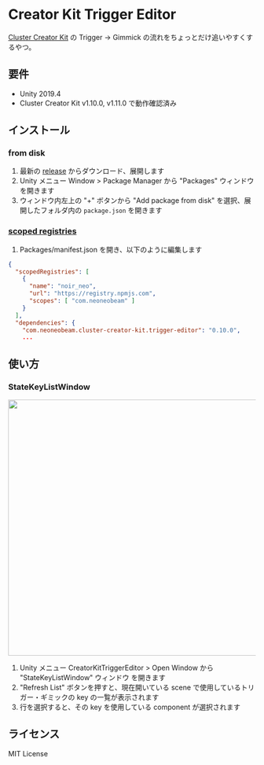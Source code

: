 # Creator Kit Trigger Editor

[Cluster Creator Kit](https://github.com/ClusterVR/ClusterCreatorKit) の Trigger -> Gimmick の流れをちょっとだけ追いやすくするやつ。

## 要件

- Unity 2019.4
- Cluster Creator Kit v1.10.0, v1.11.0 で動作確認済み

## インストール

### from disk

1. 最新の [release](https://github.com/noir-neo/CreatorKitTriggerEditor/releases) からダウンロード、展開します
1. Unity メニュー Window > Package Manager から "Packages" ウィンドウを開きます
1. ウィンドウ内左上の "+" ボタンから "Add package from disk" を選択、展開したフォルダ内の `package.json` を開きます

### [scoped registries](https://docs.unity3d.com/Manual/upm-scoped.html)

1. Packages/manifest.json を開き、以下のように編集します

```Packages/manifest.json
{
  "scopedRegistries": [
    {
      "name": "noir_neo",
      "url": "https://registry.npmjs.com",
      "scopes": [ "com.neoneobeam" ]
    }
  ],
  "dependencies": {
    "com.neoneobeam.cluster-creator-kit.trigger-editor": "0.10.0",
    ...
```

## 使い方

### StateKeyListWindow

<img width="521" src="https://user-images.githubusercontent.com/3272594/102250045-67ffa580-3f46-11eb-83d7-ecec4bd8607c.png">

1. Unity メニュー CreatorKitTriggerEditor > Open Window から "StateKeyListWindow" ウィンドウ を開きます
1. "Refresh List" ボタンを押すと、現在開いている scene で使用しているトリガー・ギミックの key の一覧が表示されます
1. 行を選択すると、その key を使用している component が選択されます

## ライセンス

MIT License
